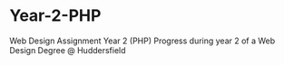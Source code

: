 # Year-2-PHP
Web Design Assignment Year 2 (PHP)
Progress during year 2 of a Web Design Degree @ Huddersfield

